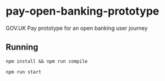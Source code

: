 # pay-open-banking-prototype
GOV.UK Pay prototype for an open banking user journey

## Running

`npm install && npm run compile`

`npm run start`
